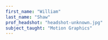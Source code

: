```yaml
---
first_name: "William"
last_name: "Shaw"
prof_headshot: "headshot-unknown.jpg"
subject_taught: "Motion Graphics"
---
```


